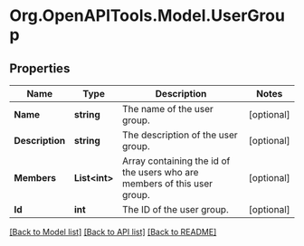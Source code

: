 
# Org.OpenAPITools.Model.UserGroup

## Properties

Name | Type | Description | Notes
------------ | ------------- | ------------- | -------------
**Name** | **string** | The name of the user group.  | [optional] 
**Description** | **string** | The description of the user group.  | [optional] 
**Members** | **List&lt;int&gt;** | Array containing the id of the users who are members of this user group.  | [optional] 
**Id** | **int** | The ID of the user group.  | [optional] 

[[Back to Model list]](../README.md#documentation-for-models)
[[Back to API list]](../README.md#documentation-for-api-endpoints)
[[Back to README]](../README.md)


